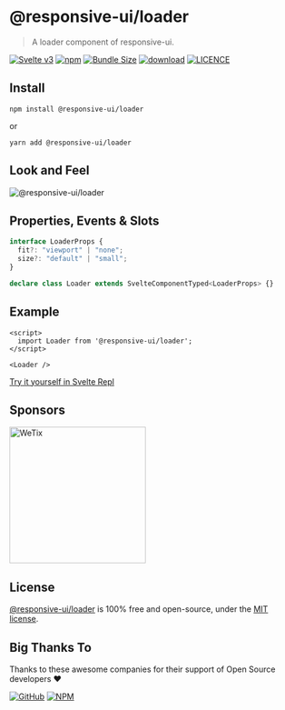 # @responsive-ui/loader

> A loader component of responsive-ui.

<p>

[![Svelte v3](https://img.shields.io/badge/svelte-v3-orange.svg)](https://svelte.dev)
[![npm](https://img.shields.io/npm/v/@responsive-ui/loader.svg)](https://www.npmjs.com/package/@responsive-ui/loader)
[![Bundle Size](https://badgen.net/bundlephobia/minzip/%40responsive-ui%2Floader)](https://bundlephobia.com/result?p=@responsive-ui/loader)
[![download](https://img.shields.io/npm/dw/@responsive-ui/loader.svg)](https://www.npmjs.com/package/@responsive-ui/loader)
[![LICENCE](https://img.shields.io/github/license/wetix/responsive-ui)](https://github.com/wetix/responsive-ui/blob/master/LICENSE)

</p>

## Install

```console
npm install @responsive-ui/loader
```

or

```console
yarn add @responsive-ui/loader
```

## Look and Feel

<img src="https://user-images.githubusercontent.com/28108597/106019879-17ab6400-60fe-11eb-9456-d24fc8fd5ed9.png"
alt="@responsive-ui/loader" />

## Properties, Events & Slots

```ts
interface LoaderProps {
  fit?: "viewport" | "none";
  size?: "default" | "small";
}

declare class Loader extends SvelteComponentTyped<LoaderProps> {}
```

## Example

```svelte
<script>
  import Loader from '@responsive-ui/loader';
</script>

<Loader />
```

[Try it yourself in Svelte Repl](https://svelte.dev/repl/f38d0c0bf6754647bbc78cfe74cc356c?version=latest)

## Sponsors

<img src="https://asset.wetix.my/images/logo/wetix.png" alt="WeTix" width="240px">

## License

[@responsive-ui/loader](https://github.com/wetix/responsive-ui/tree/master/components/loader) is 100% free and open-source, under the [MIT license](https://github.com/wetix/responsive-ui/blob/master/LICENSE).

## Big Thanks To

Thanks to these awesome companies for their support of Open Source developers ❤

[![GitHub](https://jstools.dev/img/badges/github.svg)](https://github.com/open-source)
[![NPM](https://jstools.dev/img/badges/npm.svg)](https://www.npmjs.com/)
